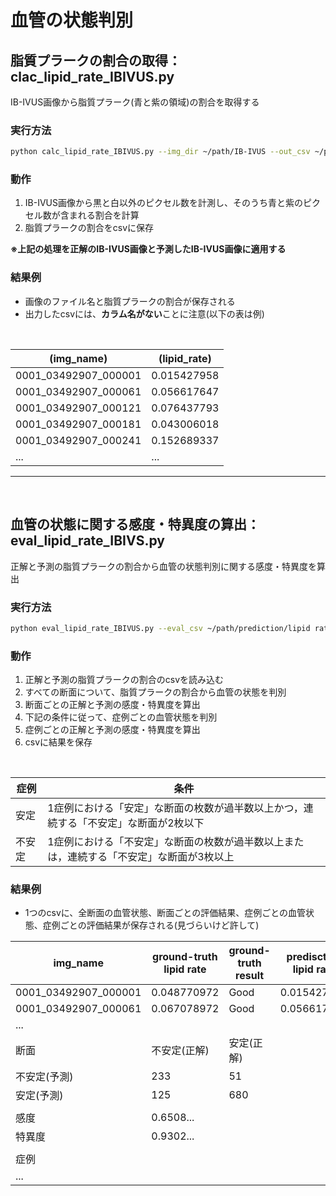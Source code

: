 # 血管の状態判別
## 脂質プラークの割合の取得：clac_lipid_rate_IBIVUS.py
IB-IVUS画像から脂質プラーク(青と紫の領域)の割合を取得する

### 実行方法
```bash
python calc_lipid_rate_IBIVUS.py --img_dir ~/path/IB-IVUS --out_csv ~/path/output/csv
```

### 動作
1. IB-IVUS画像から黒と白以外のピクセル数を計測し、そのうち青と紫のピクセル数が含まれる割合を計算
2. 脂質プラークの割合をcsvに保存

**※**上記の処理を**正解のIB-IVUS画像と予測したIB-IVUS画像に適用する**<br>

### 結果例
- 画像のファイル名と脂質プラークの割合が保存される
- 出力したcsvには、**カラム名がない**ことに注意(以下の表は例)
<br>

|(img_name)|(lipid_rate)|
|---|---|
|0001_03492907_000001|0.015427958|
|0001_03492907_000061|0.056617647|
|0001_03492907_000121|0.076437793|
|0001_03492907_000181|0.043006018|
|0001_03492907_000241|0.152689337|
|...|...|

----
<br>

## 血管の状態に関する感度・特異度の算出：eval_lipid_rate_IBIVS.py
正解と予測の脂質プラークの割合から血管の状態判別に関する感度・特異度を算出

### 実行方法
```bash
python eval_lipid_rate_IBIVUS.py --eval_csv ~/path/prediction/lipid rate/csv --gt_csv ~/path/ground-truth/lipid rate/csv --out_csv ~/path/output/csv
```

### 動作
1. 正解と予測の脂質プラークの割合のcsvを読み込む
2. すべての断面について、脂質プラークの割合から血管の状態を判別
3. 断面ごとの正解と予測の感度・特異度を算出
4. 下記の条件に従って、症例ごとの血管状態を判別
5. 症例ごとの正解と予測の感度・特異度を算出
6. csvに結果を保存

<br>

|症例|条件|
|---|---|
|安定|1症例における「安定」な断面の枚数が過半数以上かつ，連続する「不安定」な断面が2枚以下|
|不安定|1症例における「不安定」な断面の枚数が過半数以上または，連続する「不安定」な断面が3枚以上|


### 結果例
- 1つのcsvに、全断面の血管状態、断面ごとの評価結果、症例ごとの血管状態、症例ごとの評価結果が保存される(見づらいけど許して)


|img_name|ground-truth lipid rate|ground-truth result|predisction lipid rate|prediction result|
|---|---|---|---|---|
|0001_03492907_000001|0.048770972|Good|0.015427958|Good|
|0001_03492907_000061|0.067078972|Good|0.056617647|Good|
|...|||||
|断面|不安定(正解)|安定(正解)|||
|不安定(予測)|233|51|||
|安定(予測)|125|680|||
||||||
|感度|0.6508...||||
|特異度|0.9302...||||
||||||
|症例|
|...|||||

<br>



